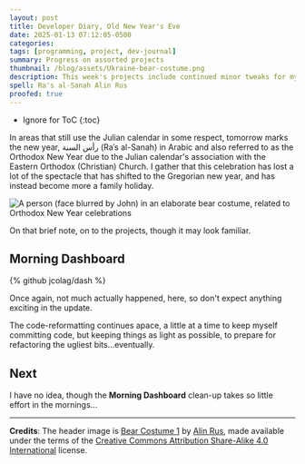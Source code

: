 ```yaml
---
layout: post
title: Developer Diary, Old New Year's Eve
date: 2025-01-13 07:12:05-0500
categories:
tags: [programming, project, dev-journal]
summary: Progress on assorted projects
thumbnail: /blog/assets/Ukraine-bear-costume.png
description: This week's projects include continued minor tweaks for my Morning Dashboard.
spell: Ra's al-Sanah Alin Rus
proofed: true
---
```


* Ignore for ToC
{:toc}

In areas that still use the Julian calendar in some respect, tomorrow marks the new year, رأس السنة (Raʾs al-Sanah) in Arabic and also referred to as the Orthodox New Year due to the Julian calendar's association with the Eastern Orthodox (Christian) Church.  I gather that this celebration has lost a lot of the spectacle that has shifted to the Gregorian new year, and has instead become more a family holiday.

![A person (face blurred by John) in an elaborate bear costume, related to Orthodox New Year celebrations](/blog/assets/Ukraine-bear-costume.png "You know what I know...")

On that brief note, on to the projects, though it may look familiar.

## Morning Dashboard

{% github jcolag/dash %}

Once again, not much actually happened, here, so don't expect anything exciting in the update.

The code-reformatting continues apace, a little at a time to keep myself committing code, but keeping things as light as possible, to prepare for refactoring the ugliest bits...eventually.

## Next

I have no idea, though the **Morning Dashboard** clean-up takes so little effort in the mornings...

* * *

**Credits**:  The header image is [Bear Costume 1](https://commons.wikimedia.org/w/index.php?curid=87004487) by [Alin Rus](https://commons.wikimedia.org/w/index.php?title=User:Rusalin445&action=edit&redlink=1), made available under the terms of the [Creative Commons Attribution Share-Alike 4.0 International](https://creativecommons.org/licenses/by-sa/4.0/deed.en) license.
